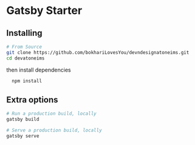 # Gatsby Starter

## Installing

```bash
# From Source
git clone https://github.com/bokhariLovesYou/devndesignatoneims.git
cd devatoneims
```

then install dependencies

```bash
  npm install
```

## Extra options

```bash
# Run a production build, locally
gatsby build

# Serve a production build, locally
gatsby serve
```
